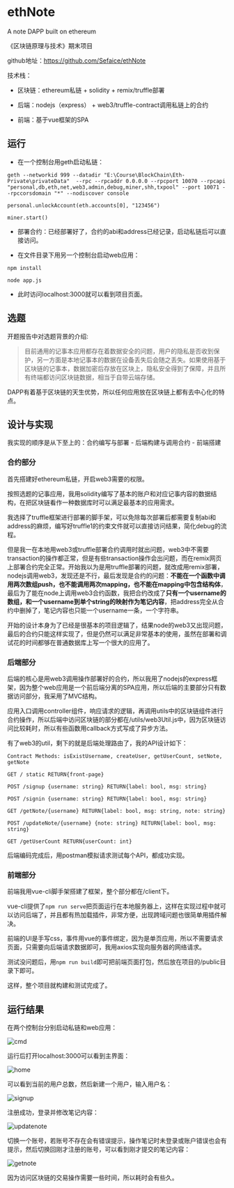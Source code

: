 # ethNote

A note DAPP built on ethereum

《区块链原理与技术》期末项目

github地址：https://github.com/Sefaice/ethNote

技术栈：

* 区块链：ethereum私链 + solidity + remix/truffle部署

* 后端：nodejs（express） + web3/truffle-contract调用私链上的合约

* 前端：基于vue框架的SPA

## 运行

* 在一个控制台用geth启动私链：

```
geth --networkid 999 --datadir "E:\Course\BlockChain\Eth-Private\privateData"  --rpc --rpcaddr 0.0.0.0 --rpcport 10070 --rpcapi "personal,db,eth,net,web3,admin,debug,miner,shh,txpool" --port 10071 --rpccorsdomain "*" --nodiscover console
```
```
personal.unlockAccount(eth.accounts[0], "123456")
```
```
miner.start()
```

* 部署合约：已经部署好了，合约的abi和address已经记录，启动私链后可以直接访问。

* 在文件目录下用另一个控制台启动web应用：
```
npm install
```
```
node app.js
```

* 此时访问localhost:3000就可以看到项目页面。

## 选题

开题报告中对选题背景的介绍:

>目前通用的记事本应用都存在着数据安全的问题，用户的隐私是否收到保护，另一方面是本地记事本的数据在设备丢失后会随之丢失。如果使用基于区块链的记事本，数据加密后存放在区块上，隐私安全得到了保障，并且所有终端都访问区块链数据，相当于自带云端存储。

DAPP有着基于区块链的天生优势，所以任何应用放在区块链上都有去中心化的特点。

## 设计与实现

我实现的顺序是从下至上的：合约编写与部署 - 后端构建与调用合约 - 前端搭建

### 合约部分

首先搭建好ethereum私链，开启web3需要的权限。

按照选题的记事应用，我用solidity编写了基本的账户和对应记事内容的数据结构，在把区块链看作一种数据库时可以满足最基本的应用需求。

我选择了truffle框架进行部署的脚手架，可以免除每次部署后都需要复制abi和address的麻烦，编写好truffle1的约束文件就可以直接访问结果，简化debug的流程。

但是我一在本地用web3或truffle部署合约调用时就出问题，web3中不需要transaction的操作都正常，但是有些transaction操作会出问题，而在remix网页上部署合约完全正常。开始我以为是用truffle部署的问题，就改成用remix部署，nodejs调用web3，发现还是不行，最后发现是合约的问题：**不能在一个函数中调用两次数组push，也不能调用两次mapping，也不能在mapping中包含结构体**，最后为了能在node上调用web3合约函数，我把合约改成了**只有一个username的数组，和一个username到单个string的映射作为笔记内容**，把address完全从合约中删掉了，笔记内容也只能一个username一条，一个字符串。

开始的设计本身为了已经是很基本的项目逻辑了，结果node的web3又出现问题，最后的合约只能这样实现了，但是仍然可以满足非常基本的使用，虽然在部署和调试花的时间都够在普通数据库上写一个很大的应用了。

### 后端部分

后端的核心是用web3调用操作部署好的合约，所以我用了nodejs的express框架，因为整个web应用是一个前后端分离的SPA应用，所以后端的主要部分只有数据访问部分，我采用了MVC结构。

应用入口调用controller组件，响应请求的逻辑，再调用utils中的区块链组件进行合约操作，所以后端中访问区块链的部分都在/utils/web3Util.js中，因为区块链访问比较耗时，所以有些函数用callback方式写成了异步方法。

有了web3的util，剩下的就是后端处理路由了，我的API设计如下：
```
Contract Methods: isExistUsername, createUser, getUserCount, setNote, getNote

GET / static RETURN{front-page}

POST /signup {username: string} RETURN{label: bool, msg: string}

POST /signin {username: string} RETURN{label: bool, msg: string}

GET /getNote/{username} RETURN{label: bool, msg: string, note: string}

POST /updateNote/{username} {note: string} RETURN{label: bool, msg: string}

GET /getUserCount RETURN{userCount: int}
```

后端编码完成后，用postman模拟请求测试每个API，都成功实现。

### 前端部分

前端我用vue-cli脚手架搭建了框架，整个部分都在/client下。

vue-cli提供了`npm run serve`把页面运行在本地服务器上，这样在实现过程中就可以访问后端了，并且都有热加载插件，非常方便，出现跨域问题也很简单用插件解决。

前端的UI是手写css，事件用vue的事件绑定，因为是单页应用，所以不需要请求页面，只需要向后端请求数据即可，我用axios实现向服务器的网络请求。

测试没问题后，用`npm run build`即可把前端页面打包，然后放在项目的/public目录下即可。

这样，整个项目就构建和测试完成了。

## 运行结果

在两个控制台分别启动私链和web应用：

![cmd](./__report_images/cmd.PNG)

运行后打开localhost:3000可以看到主界面：

![home](./__report_images/home.PNG)

可以看到当前的用户总数，然后新建一个用户，输入用户名：

![signup](./__report_images/signup.PNG)

注册成功，登录并修改笔记内容：

![updatenote](./__report_images/updatenote.PNG)

切换一个账号，若账号不存在会有错误提示，操作笔记时未登录或账户错误也会有提示，然后切换回刚才注册的账号，可以看到刚才提交的笔记内容：

![getnote](./__report_images/getnote.PNG)

因为访问区块链的交易操作需要一些时间，所以耗时会有些久。
